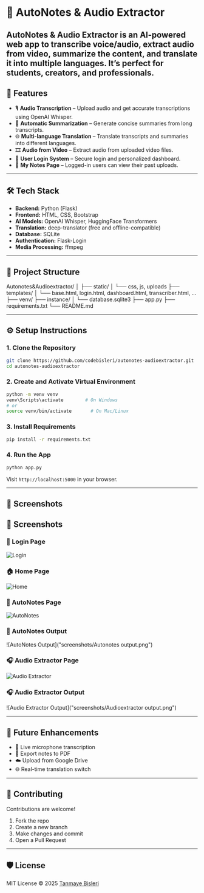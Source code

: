 # 📝 AutoNotes & Audio Extractor

AutoNotes & Audio Extractor is an AI-powered web app to transcribe voice/audio, extract audio from video, summarize the content, and translate it into multiple languages. It’s perfect for students, creators, and professionals.
---
## 🚀 Features

- 🎙️ **Audio Transcription** – Upload audio and get accurate transcriptions using OpenAI Whisper.
- 📄 **Automatic Summarization** – Generate concise summaries from long transcripts.
- 🌐 **Multi-language Translation** – Translate transcripts and summaries into different languages.
- 🎞️ **Audio from Video** – Extract audio from uploaded video files.
- 🔐 **User Login System** – Secure login and personalized dashboard.
- 📁 **My Notes Page** – Logged-in users can view their past uploads.
---

## 🛠️ Tech Stack

- **Backend:** Python (Flask)
- **Frontend:** HTML, CSS, Bootstrap
- **AI Models:** OpenAI Whisper, HuggingFace Transformers
- **Translation:** deep-translator (free and offline-compatible)
- **Database:** SQLite
- **Authentication:** Flask-Login
- **Media Processing:** ffmpeg

---

## 📂 Project Structure
Autonotes&Audioextractor/
│
├── static/
│ └── css, js, uploads
├── templates/
│ └── base.html, login.html, dashboard.html, transcriber.html, ...
├── venv/
├── instance/
│ └── database.sqlite3
├── app.py
├── requirements.txt
└── README.md

---

## ⚙️ Setup Instructions

### 1. Clone the Repository

```bash
git clone https://github.com/codebisleri/autonotes-audioextractor.git
cd autonotes-audioextractor
```

### 2. Create and Activate Virtual Environment

```bash
python -m venv venv
venv\Scripts\activate        # On Windows
# or
source venv/bin/activate       # On Mac/Linux
```

### 3. Install Requirements

```bash
pip install -r requirements.txt
```

### 4. Run the App

```bash
python app.py
```

Visit `http://localhost:5000` in your browser.

---
## 📸 Screenshots
## 📸 Screenshots

### 🔐 Login Page
![Login]("screenshots/Login.png")

### 🏠 Home Page
![Home]("screenshots/Home.png")

### 📝 AutoNotes Page
![AutoNotes]("screenshots/Autonotes.png")

### 📝 AutoNotes Output
![AutoNotes Output]("screenshots/Autonotes output.png")

### 🎧 Audio Extractor Page
![Audio Extractor]("screenshots/Audioextractor.png")

### 🎧 Audio Extractor Output
![Audio Extractor Output]("screenshots/Audioextractor output.png")

---

## 🔮 Future Enhancements

- 🎤 Live microphone transcription
- 📄 Export notes to PDF
- ☁️ Upload from Google Drive
- 🌐 Real-time translation switch

--- 

## 🤝 Contributing

Contributions are welcome!

1. Fork the repo
2. Create a new branch
3. Make changes and commit
4. Open a Pull Request

---

## 🛡️ License

MIT License © 2025 [Tanmaye Bisleri](https://github.com/codebisleri)
